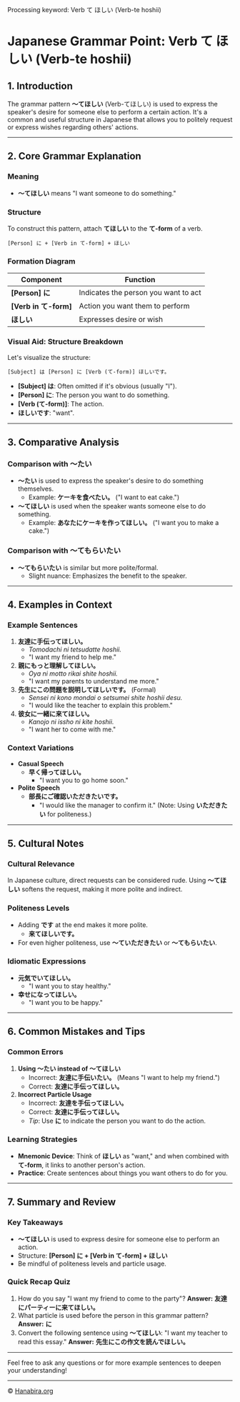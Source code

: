 Processing keyword: Verb て ほしい (Verb-te hoshii)
# Japanese Grammar Point: Verb て ほしい (Verb-te hoshii)

## 1. Introduction
The grammar pattern **〜てほしい** (Verb-てほしい) is used to express the speaker's desire for someone else to perform a certain action. It's a common and useful structure in Japanese that allows you to politely request or express wishes regarding others' actions.

---
## 2. Core Grammar Explanation
### Meaning
- **〜てほしい** means "I want someone to do something."
### Structure
To construct this pattern, attach **てほしい** to the **て-form** of a verb.
```
[Person] に + [Verb in て-form] + ほしい
```
### Formation Diagram
| Component            | Function                               |
|----------------------|----------------------------------------|
| **[Person] に**      | Indicates the person you want to act   |
| **[Verb in て-form]**| Action you want them to perform        |
| **ほしい**           | Expresses desire or wish               |
### Visual Aid: Structure Breakdown
Let's visualize the structure:
```
[Subject] は [Person] に [Verb (て-form)] ほしいです。
```
- **[Subject] は**: Often omitted if it's obvious (usually "I").
- **[Person] に**: The person you want to do something.
- **[Verb (て-form)]**: The action.
- **ほしいです**: "want".
---
## 3. Comparative Analysis
### Comparison with 〜たい
- **〜たい** is used to express the speaker's desire to do something themselves.
  - Example: **ケーキを食べたい。** ("I want to eat cake.")
- **〜てほしい** is used when the speaker wants someone else to do something.
  - Example: **あなたにケーキを作ってほしい。** ("I want you to make a cake.")
### Comparison with 〜てもらいたい
- **〜てもらいたい** is similar but more polite/formal.
  - Slight nuance: Emphasizes the benefit to the speaker.
---
## 4. Examples in Context
### Example Sentences
1. **友達に手伝ってほしい。**
   - *Tomodachi ni tetsudatte hoshii.*
   - "I want my friend to help me."
2. **親にもっと理解してほしい。**
   - *Oya ni motto rikai shite hoshii.*
   - "I want my parents to understand me more."
3. **先生にこの問題を説明してほしいです。** (Formal)
   - *Sensei ni kono mondai o setsumei shite hoshii desu.*
   - "I would like the teacher to explain this problem."
4. **彼女に一緒に来てほしい。**
   - *Kanojo ni issho ni kite hoshii.*
   - "I want her to come with me."
### Context Variations
- **Casual Speech**
  - **早く帰ってほしい。**
    - "I want you to go home soon."
- **Polite Speech**
  - **部長にご確認いただきたいです。**
    - "I would like the manager to confirm it." (Note: Using **いただきたい** for politeness.)
---
## 5. Cultural Notes
### Cultural Relevance
In Japanese culture, direct requests can be considered rude. Using **〜てほしい** softens the request, making it more polite and indirect.
### Politeness Levels
- Adding **です** at the end makes it more polite.
  - **来てほしいです。**
- For even higher politeness, use **〜ていただきたい** or **〜てもらいたい**.
### Idiomatic Expressions
- **元気でいてほしい。**
  - "I want you to stay healthy."
- **幸せになってほしい。**
  - "I want you to be happy."
---
## 6. Common Mistakes and Tips
### Common Errors
1. **Using 〜たい instead of 〜てほしい**
   - Incorrect: **友達に手伝いたい。** (Means "I want to help my friend.")
   - Correct: **友達に手伝ってほしい。**
2. **Incorrect Particle Usage**
   - Incorrect: **友達を手伝ってほしい。**
   - Correct: **友達に手伝ってほしい。**
   - *Tip*: Use **に** to indicate the person you want to do the action.
### Learning Strategies
- **Mnemonic Device**: Think of **ほしい** as "want," and when combined with **て-form**, it links to another person's action.
- **Practice**: Create sentences about things you want others to do for you.
---
## 7. Summary and Review
### Key Takeaways
- **〜てほしい** is used to express desire for someone else to perform an action.
- Structure: **[Person] に + [Verb in て-form] + ほしい**
- Be mindful of politeness levels and particle usage.
### Quick Recap Quiz
1. How do you say "I want my friend to come to the party"?
   **Answer:** **友達にパーティーに来てほしい。**
2. What particle is used before the person in this grammar pattern?
   **Answer:** **に**
3. Convert the following sentence using **〜てほしい**: "I want my teacher to read this essay."
   **Answer:** **先生にこの作文を読んでほしい。**
---
Feel free to ask any questions or for more example sentences to deepen your understanding!


---

© [Hanabira.org](https://hanabira.org)
